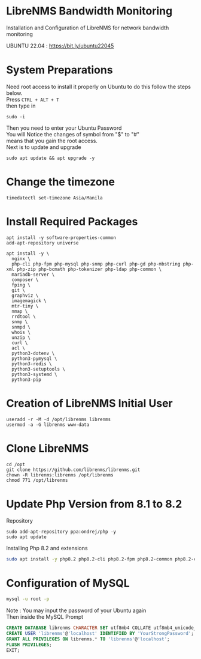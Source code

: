 # LibreNMS Bandwidth Monitoring
Installation and Configuration of LibreNMS for network bandwidth monitoring

UBUNTU 22.04 : https://bit.ly/ubuntu22045

# System Preparations
Need root access to install it properly on Ubuntu to do this follow the steps below. <br />
Press <code>CTRL + ALT + T</code><br />
then type in
```
sudo -i
```
Then you need to enter your Ubuntu Password<br/>
You will Notice the changes of symbol from "$" to "#"<br/>
means that you gain the root access.<br/>
Next is to update and upgrade
```
sudo apt update && apt upgrade -y
```
# Change the timezone
```
timedatectl set-timezone Asia/Manila
```
# Install Required Packages
```
apt install -y software-properties-common
add-apt-repository universe

apt install -y \
  nginx \
  php-cli php-fpm php-mysql php-snmp php-curl php-gd php-mbstring php-xml php-zip php-bcmath php-tokenizer php-ldap php-common \
  mariadb-server \
  composer \
  fping \
  git \
  graphviz \
  imagemagick \
  mtr-tiny \
  nmap \
  rrdtool \
  snmp \
  snmpd \
  whois \
  unzip \
  curl \
  acl \
  python3-dotenv \
  python3-pymysql \
  python3-redis \
  python3-setuptools \
  python3-systemd \
  python3-pip
```
# Creation of LibreNMS Initial User
```
useradd -r -M -d /opt/librenms librenms
usermod -a -G librenms www-data
```
# Clone LibreNMS
```
cd /opt
git clone https://github.com/librenms/librenms.git
chown -R librenms:librenms /opt/librenms
chmod 771 /opt/librenms
```
# Update Php Version from 8.1 to 8.2
Repository<br />
```
sudo add-apt-repository ppa:ondrej/php -y
sudo apt update
```
Installing Php 8.2 and extensions
```bash
sudo apt install -y php8.2 php8.2-cli php8.2-fpm php8.2-common php8.2-curl php8.2-gd php8.2-mysql php8.2-mbstring php8.2-snmp php8.2-xml php8.2-zip php8.2-bcmath php8.2-tokenizer php8.2-ldap
```
# Configuration of MySQL
```bash
mysql -u root -p
```
Note : You may input the password of your Ubuntu again<br/>
Then inside the MySQL Prompt<br/>
```sql
CREATE DATABASE librenms CHARACTER SET utf8mb4 COLLATE utf8mb4_unicode_ci;
CREATE USER 'librenms'@'localhost' IDENTIFIED BY 'YourStrongPassword';
GRANT ALL PRIVILEGES ON librenms.* TO 'librenms'@'localhost';
FLUSH PRIVILEGES;
EXIT;
```

